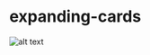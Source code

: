 # expanding-cards

![alt text](https://github.com/[devjpsmith]/[expanding-cards]/blob/[master]/screenshot.png?raw=true)
